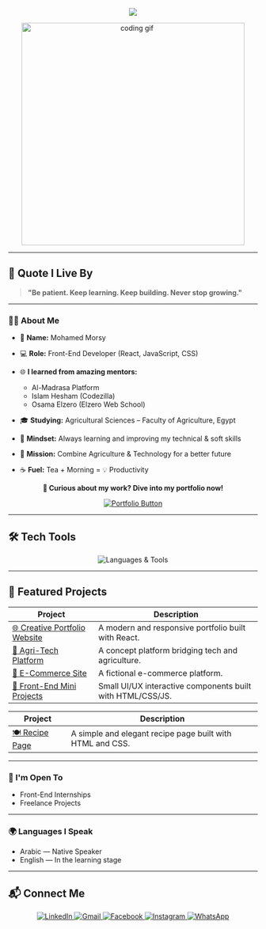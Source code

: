 <!-- ✨ Header Animated Title --> 
<p align="center">
  <img src="https://readme-typing-svg.demolab.com?font=JetBrains+Mono&size=26&pause=1000&color=13BEA0&vCenter=true&width=500&lines=Hi+there!+%F0%9F%91%8B;I'm+Mohamed+Morsy.;Front-End+Developer+%F0%9F%92%BB;Agriculture+Student+%F0%9F%8C%B1;Lover+of+Code+%26+Creativity!" />
</p>


<!-- 👨‍💻 Hero GIF -->
<p align="center">
  <img src="https://media.giphy.com/media/ZVik7pBtu9dNS/giphy.gif" width="450" alt="coding gif">
</p>

---
## 🧠 Quote I Live By

> **"Be patient. Keep learning. Keep building. Never stop growing."**

---
### 👨‍💼 About Me

- 👋 **Name:** Mohamed Morsy
  
- 💻 **Role:** Front-End Developer (React, JavaScript, CSS)
   
- 🌐 **I learned from amazing mentors:**  
  - Al-Madrasa Platform  
  - Islam Hesham (Codezilla)  
  - Osama Elzero (Elzero Web School)
    
- 🎓 **Studying:** Agricultural Sciences – Faculty of Agriculture, Egypt
   
- 🧠 **Mindset:** Always learning and improving my technical & soft skills
  
- 🚀 **Mission:** Combine Agriculture & Technology for a better future
  
- ☕ **Fuel:** Tea + Morning = 💡 Productivity

<!-- 💼 Portfolio Section -->
<p align="center"><strong>🚀 Curious about my work? Dive into my portfolio now!</strong></p>

<p align="center">
  <a href="#" target="_blank">
    <img src="https://img.shields.io/badge/🌐%20Visit%20My%20Portfolio-13BEA0?style=for-the-badge&logo=react&logoColor=white&labelColor=0D1117" alt="Portfolio Button" />
  </a>
</p>

 ---
 
<h2 align="left">🛠️ Tech Tools</h2>

<p align="center">
  <img src="https://skillicons.dev/icons?i=python,html,css,js,react,tailwind,bootstrap,git,github,vscode,figma" alt="Languages & Tools" />
</p>

---

<!-- 🚀 Projects Section -->
## 🚀 Featured Projects

| Project | Description |
|--------|-------------|
| [🌐 Creative Portfolio Website](#creative-portfolio-website) | A modern and responsive portfolio built with React. |
| [🌾 Agri-Tech Platform](#agri-tech-platform) | A concept platform bridging tech and agriculture. |
| [🛒 E-Commerce Site](#e-commerce-site) | A fictional e-commerce platform. |
| [🧩 Front-End Mini Projects](#front-end-mini-projects) | Small UI/UX interactive components built with HTML/CSS/JS. |

| Project | Description |
|--------|-------------|
| [🍽️ Recipe Page](https://github.com/M7md220/recipe-page) | A simple and elegant recipe page built with HTML and CSS. |

---

### 💼 I'm Open To
- Front-End Internships
- Freelance Projects

---

<!-- 🌍 Languages I Speak -->
### 🌍 Languages I Speak

- Arabic — Native Speaker  
- English — In the learning stage

---

<!-- 📬 Let's Connect -->
<h2 align="left">📬 Connect Me </h2>

<p align="center">
  <a href="https://www.linkedin.com/in/mohamed-ahmed-8b0a67330" target="_blank">
    <img src="https://img.shields.io/badge/LinkedIn-0A66C2?style=for-the-badge&logo=linkedin&logoColor=white" alt="LinkedIn" />
  </a>
  <a href="mailto:mohamed2004ahmedd@gmail.com" target="_blank">
    <img src="https://img.shields.io/badge/Gmail-D14836?style=for-the-badge&logo=gmail&logoColor=white" alt="Gmail" />
  </a>
  <a href="https://www.facebook.com/medo.morsy.12382" target="_blank">
    <img src="https://img.shields.io/badge/Facebook-1877F2?style=for-the-badge&logo=facebook&logoColor=white" alt="Facebook" />
  </a>
  <a href="https://www.instagram.com/m.mors7_?igsh=ZHc5anNzM2Rmbjg4" target="_blank">
    <img src="https://img.shields.io/badge/Instagram-E4405F?style=for-the-badge&logo=instagram&logoColor=white" alt="Instagram" />
  </a>
  <a href="https://wa.me/201099794426" target="_blank">
    <img src="https://img.shields.io/badge/WhatsApp-25D366?style=for-the-badge&logo=whatsapp&logoColor=white" alt="WhatsApp" />
  </a>
</p>
